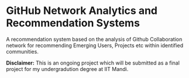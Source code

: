 GitHub Network Analytics and Recommendation Systems
===
A recommendation system based on the analysis of Github
Collaboration network for recommending Emerging Users, 
Projects etc within identified communities.



**Disclaimer:** This is an ongoing project which will be 
submitted as a final project for my undergradution degree
at IIT Mandi.

